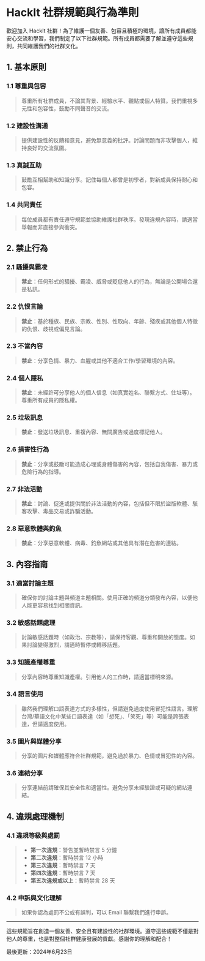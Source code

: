 # HackIt 社群規範與行為準則

歡迎加入 HackIt 社群！為了維護一個友善、包容且積極的環境，讓所有成員都能安心交流和學習，我們制定了以下社群規範。所有成員都需要了解並遵守這些規則，共同維護我們的社群文化。

## 1. 基本原則

### 1.1 尊重與包容
> 尊重所有社群成員，不論其背景、經驗水平、觀點或個人特質。我們重視多元性和包容性，鼓勵不同聲音的交流。

### 1.2 建設性溝通
> 提供建設性的反饋和意見，避免無意義的批評。討論問題而非攻擊個人，維持良好的交流氛圍。

### 1.3 真誠互助
> 鼓勵互相幫助和知識分享。記住每個人都曾是初學者，對新成員保持耐心和包容。

### 1.4 共同責任
> 每位成員都有責任遵守規範並協助維護社群秩序。發現違規內容時，請適當舉報而非直接參與衝突。

## 2. 禁止行為

### 2.1 騷擾與霸凌
> **禁止**：任何形式的騷擾、霸凌、威脅或貶低他人的行為，無論是公開場合還是私訊。

### 2.2 仇恨言論
> **禁止**：基於種族、民族、宗教、性別、性取向、年齡、殘疾或其他個人特徵的仇恨、歧視或偏見言論。

### 2.3 不當內容
> **禁止**：分享色情、暴力、血腥或其他不適合工作/學習環境的內容。

### 2.4 個人隱私
> **禁止**：未經許可分享他人的個人信息（如真實姓名、聯繫方式、住址等）。尊重所有成員的隱私權。

### 2.5 垃圾訊息
> **禁止**：發送垃圾訊息、重複內容、無關廣告或過度標記他人。

### 2.6 損害性行為
> **禁止**：分享或鼓勵可能造成心理或身體傷害的內容，包括自我傷害、暴力或危險行為的指導。

### 2.7 非法活動
> **禁止**：討論、促進或提供關於非法活動的內容，包括但不限於盜版軟體、駭客攻擊、毒品交易或詐騙活動。

### 2.8 惡意軟體與釣魚
> **禁止**：分享惡意軟體、病毒、釣魚網站或其他具有潛在危害的連結。

## 3. 內容指南

### 3.1 適當討論主題
> 確保你的討論主題與頻道主題相關。使用正確的頻道分類發布內容，以便他人能更容易找到相關資訊。

### 3.2 敏感話題處理
> 討論敏感話題時（如政治、宗教等），請保持客觀、尊重和開放的態度。如果討論變得激烈，請適時暫停或轉移話題。

### 3.3 知識產權尊重
> 分享內容時尊重知識產權。引用他人的工作時，請適當標明來源。

### 3.4 語言使用
> 雖然我們理解口語表達方式的多樣性，但請避免過度使用冒犯性語言。理解台灣/華語文化中某些口語表達（如「想死」、「笑死」等）可能是誇張表達，但請適度使用。

### 3.5 圖片與媒體分享
> 分享的圖片和媒體應符合社群規範，避免過於暴力、色情或冒犯性的內容。

### 3.6 連結分享
> 分享連結前請確保其安全性和適當性。避免分享未經驗證或可疑的網站連結。

## 4. 違規處理機制

### 4.1 違規等級與處罰
> - **第一次違規**：警告並暫時禁言 5 分鐘
> - **第二次違規**：暫時禁言 12 小時
> - **第三次違規**：暫時禁言 7 天
> - **第四次違規**：暫時禁言 7 天
> - **第五次違規或以上**：暫時禁言 28 天

### 4.2 申訴與文化理解
> 如果你認為處罰不公或有誤判，可以 Email 聯繫我們進行申訴。

---

這些規範旨在創造一個友善、安全且有建設性的社群環境。遵守這些規範不僅是對他人的尊重，也是對整個社群健康發展的貢獻。感謝你的理解和配合！

最後更新：2024年6月23日 